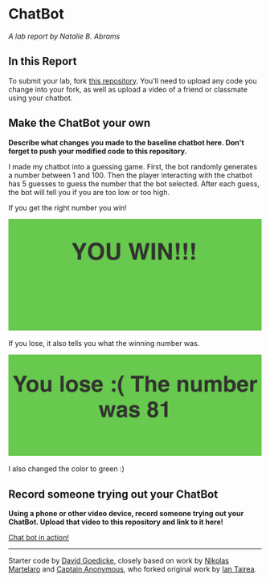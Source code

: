 # ChatBot

*A lab report by Natalie B. Abrams*

## In this Report

To submit your lab, fork [this repository](https://github.com/FAR-Lab/IDD-Fa18-Lab6). You'll need to upload any code you change into your fork, as well as upload a video of a friend or classmate using your chatbot.

## Make the ChatBot your own

**Describe what changes you made to the baseline chatbot here. Don't forget to push your modified code to this repository.**

I made my chatbot into a guessing game. First, the bot randomly generates a number between 1 and 100. Then the player interacting with the chatbot has 5 guesses to guess the number that the bot selected. After each guess, the bot will tell you if you are too low or too high.

If you get the right number you win!

![a relative link](./win.png)

If you lose, it also tells you what the winning number was.

![a relative link](./lose.png)


I also changed the color to green :)


## Record someone trying out your ChatBot

**Using a phone or other video device, record someone trying out your ChatBot. Upload that video to this repository and link to it here!**

[Chat bot in action!](https://youtu.be/aS41O0Qfpu8)

---
Starter code by [David Goedicke](mailto:da.goedicke@gmail.com), closely based on work by [Nikolas Martelaro](mailto:nmartelaro@gmail.com) and [Captain Anonymous](https://codepen.io/anon/pen/PEVYXz), who forked original work by [Ian Tairea](https://codepen.io/mrtairea/pen/yJapwv).
